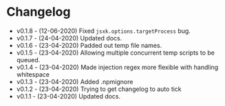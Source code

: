 # Changelog

- v0.1.8 - (12-06-2020) Fixed `jsxk.options.targetProcess` bug.
- v0.1.7 - (24-04-2020) Updated docs.
- v0.1.6 - (23-04-2020) Padded out temp file names.
- v0.1.5 - (23-04-2020) Allowing multiple concurrent temp scripts to be queued.
- v0.1.4 - (23-04-2020) Made injection regex more flexible with handling whitespace
- v0.1.3 - (23-04-2020) Added .npmignore
- v0.1.2 - (23-04-2020) Trying to get changelog to auto tick
- v0.1.1 - (23-04-2020) Updated docs.
